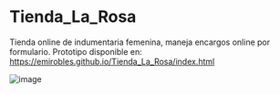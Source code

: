 # Tienda_La_Rosa

Tienda online de indumentaria femenina, maneja encargos online por formulario. Prototipo disponible en: https://emirobles.github.io/Tienda_La_Rosa/index.html

![image](https://github.com/emirobles/Tienda_La_Rosa/assets/81953405/f463793a-a9e0-420c-95bc-5428f4ab9516)
